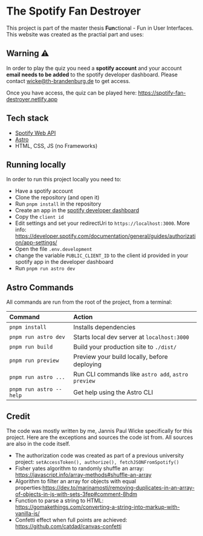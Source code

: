 # The Spotify Fan Destroyer

This project is part of the master thesis **Fun**ctional - Fun in User Interfaces. This website was created as the practial part and uses:

## ️Warnin️g️ ⚠

In order to play the quiz you need a **spotify account** and your account **email needs to be added** to the spotify developer dashboard. Please contact <wicke@th-brandenburg.de> to get access.

Once you have access, the quiz can be played here: <https://spotify-fan-destroyer.netlify.app>

## Tech stack

- [Spotify Web API](https://developer.spotify.com/documentation/web-api/)
- [Astro](https://astro.build)
- HTML, CSS, JS (no Frameworks)

## Running locally

In order to run this project locally you need to:

- Have a spotify account
- Clone the repository (and open it)
- Run `pnpm install` in the repository
- Create an app in the [spotify developer dashboard](https://developer.spotify.com/dashboard/applications)
- Copy the `client id`
- Edit settings and set your redirectUri to `https://localhost:3000`. More info: <https://developer.spotify.com/documentation/general/guides/authorization/app-settings/>
- Open the file `.env.development`
- change the variable `PUBLIC_CLIENT_ID` to the client id provided in your spotify app in the developer dashboard
- Run `pnpm run astro dev`

## Astro Commands

All commands are run from the root of the project, from a terminal:

| Command                 | Action                                             |
| :---------------------- | :------------------------------------------------- |
| `pnpm install`          | Installs dependencies                              |
| `pnpm run astro dev`    | Starts local dev server at `localhost:3000`        |
| `pnpm run build`        | Build your production site to `./dist/`            |
| `pnpm run preview`      | Preview your build locally, before deploying       |
| `pnpm run astro ...`    | Run CLI commands like `astro add`, `astro preview` |
| `pnpm run astro --help` | Get help using the Astro CLI                       |

## Credit

The code was mostly written by me, Jannis Paul Wicke specifically for this project.
Here are the exceptions and sources the code ist from. All sources are also in the code itself.

- The authorization code was created as part of a previous university project: `setAccessToken(), authorize(), fetchJSONFromSpotify()`
- Fisher yates algorithm to randomly shuffle an array: https://javascript.info/array-methods#shuffle-an-array
- Algorithm to filter an array for objects with equal properties:https://dev.to/marinamosti/removing-duplicates-in-an-array-of-objects-in-js-with-sets-3fep#comment-8hdm
- Function to parse a string to HTML: https://gomakethings.com/converting-a-string-into-markup-with-vanilla-js/
- Confetti effect when full points are achieved: https://github.com/catdad/canvas-confetti
